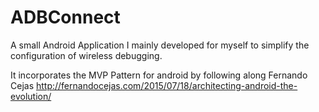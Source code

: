 # ADBConnect
A small Android Application I mainly developed for myself to simplify the configuration of wireless debugging.

It incorporates the MVP Pattern for android by following along Fernando Cejas http://fernandocejas.com/2015/07/18/architecting-android-the-evolution/
